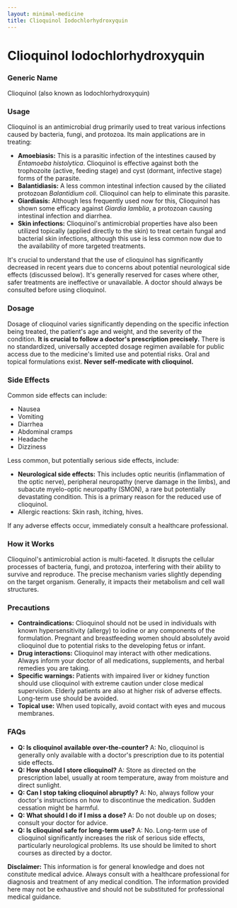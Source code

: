 ```yaml
---
layout: minimal-medicine
title: Clioquinol Iodochlorhydroxyquin
---
```


# Clioquinol Iodochlorhydroxyquin
### Generic Name
Clioquinol (also known as Iodochlorhydroxyquin)

### Usage
Clioquinol is an antimicrobial drug primarily used to treat various infections caused by bacteria, fungi, and protozoa.  Its main applications are in treating:

* **Amoebiasis:** This is a parasitic infection of the intestines caused by *Entamoeba histolytica*. Clioquinol is effective against both the trophozoite (active, feeding stage) and cyst (dormant, infective stage) forms of the parasite.
* **Balantidiasis:**  A less common intestinal infection caused by the ciliated protozoan *Balantidium coli*. Clioquinol can help to eliminate this parasite.
* **Giardiasis:** Although less frequently used now for this, Clioquinol has shown some efficacy against *Giardia lamblia*, a protozoan causing intestinal infection and diarrhea.
* **Skin infections:** Clioquinol's antimicrobial properties have also been utilized topically (applied directly to the skin) to treat certain fungal and bacterial skin infections, although this use is less common now due to the availability of more targeted treatments.

It's crucial to understand that the use of clioquinol has significantly decreased in recent years due to concerns about potential neurological side effects (discussed below).  It's generally reserved for cases where other, safer treatments are ineffective or unavailable.  A doctor should always be consulted before using clioquinol.

### Dosage
Dosage of clioquinol varies significantly depending on the specific infection being treated, the patient's age and weight, and the severity of the condition.  **It is crucial to follow a doctor's prescription precisely.**  There is no standardized, universally accepted dosage regimen available for public access due to the medicine's limited use and potential risks.  Oral and topical formulations exist.  **Never self-medicate with clioquinol.**


### Side Effects
Common side effects can include:

* Nausea
* Vomiting
* Diarrhea
* Abdominal cramps
* Headache
* Dizziness


Less common, but potentially serious side effects, include:

* **Neurological side effects:**  This includes optic neuritis (inflammation of the optic nerve), peripheral neuropathy (nerve damage in the limbs), and subacute myelo-optic neuropathy (SMON), a rare but potentially devastating condition.  This is a primary reason for the reduced use of clioquinol.
* Allergic reactions:  Skin rash, itching, hives.


If any adverse effects occur, immediately consult a healthcare professional.

### How it Works
Clioquinol's antimicrobial action is multi-faceted. It disrupts the cellular processes of bacteria, fungi, and protozoa, interfering with their ability to survive and reproduce. The precise mechanism varies slightly depending on the target organism.  Generally, it impacts their metabolism and cell wall structures.

### Precautions
* **Contraindications:** Clioquinol should not be used in individuals with known hypersensitivity (allergy) to iodine or any components of the formulation.  Pregnant and breastfeeding women should absolutely avoid clioquinol due to potential risks to the developing fetus or infant.
* **Drug interactions:** Clioquinol may interact with other medications. Always inform your doctor of all medications, supplements, and herbal remedies you are taking.
* **Specific warnings:**  Patients with impaired liver or kidney function should use clioquinol with extreme caution under close medical supervision.  Elderly patients are also at higher risk of adverse effects.  Long-term use should be avoided.
* **Topical use:** When used topically, avoid contact with eyes and mucous membranes.

### FAQs

* **Q: Is clioquinol available over-the-counter?**  A: No, clioquinol is generally only available with a doctor's prescription due to its potential side effects.
* **Q: How should I store clioquinol?** A:  Store as directed on the prescription label, usually at room temperature, away from moisture and direct sunlight.
* **Q: Can I stop taking clioquinol abruptly?** A: No, always follow your doctor's instructions on how to discontinue the medication.  Sudden cessation might be harmful.
* **Q: What should I do if I miss a dose?** A: Do not double up on doses; consult your doctor for advice.
* **Q:  Is clioquinol safe for long-term use?**  A:  No.  Long-term use of clioquinol significantly increases the risk of serious side effects, particularly neurological problems.  Its use should be limited to short courses as directed by a doctor.


**Disclaimer:** This information is for general knowledge and does not constitute medical advice.  Always consult with a healthcare professional for diagnosis and treatment of any medical condition.  The information provided here may not be exhaustive and should not be substituted for professional medical guidance.
